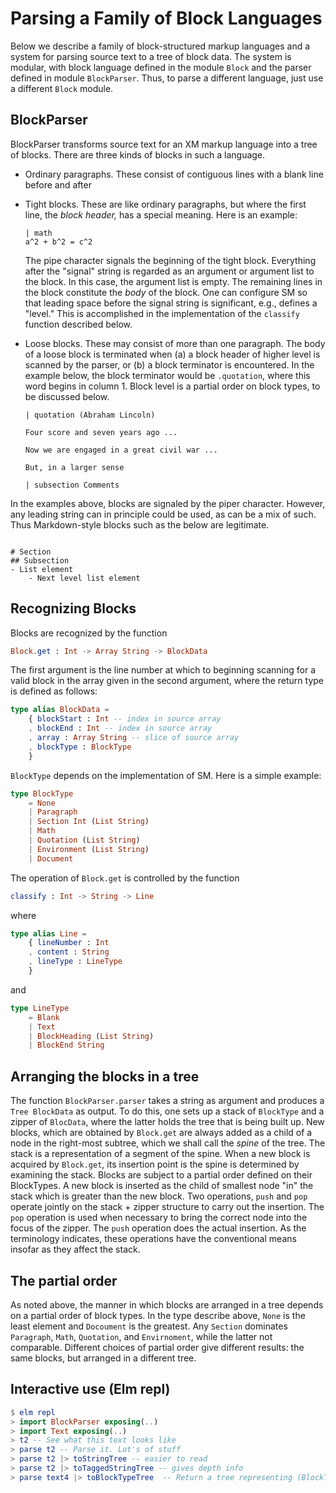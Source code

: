 # Parsing a Family of Block Languages

Below we describe a family of block-structured
markup languages and a system for parsing
source text to a tree of block data.  The system
is modular, with block language defined in the 
module `Block` and the parser defined in module
`BlockParser`.  Thus, to parse a different 
language, just use a different `Block` module.


## BlockParser

BlockParser transforms source text for an XM markup
language into a tree of blocks.  There are three
kinds of blocks in such a language.

- Ordinary paragraphs.  These consist of contiguous
  lines with a blank line before and after 

- Tight blocks.  These are like ordinary paragraphs, 
  but where the first line, the *block header,* has
  a special meaning. Here is an example:
  
  ```text
  | math
  a^2 + b^2 = c^2
  ```
  
  The pipe character signals the beginning of the tight
  block.  Everything after the "signal" string is regarded
  as an argument or argument list to the block.  In this
  case, the argument list is empty.  The remaining lines
  in the block constitute the *body* of the block.  One 
  can configure SM so that leading space before the 
  signal string is significant, e.g., defines a "level."
  This is accomplished in the implementation of the 
  `classify` function described below.
  
- Loose blocks.  These may consist of more than one paragraph.
  The body of a loose block is terminated when (a) a block header 
  of higher level is scanned by the parser, or (b)
  a block terminator is encountered.  In the example
  below, the block terminator would be `.quotation`, 
  where this word begins in column 1.  Block level
  is a partial order on block types, to be discussed below.
  
  ```text
  | quotation (Abraham Lincoln)
  
  Four score and seven years ago ...
  
  Now we are engaged in a great civil war ...
  
  But, in a larger sense
  
  | subsection Comments
  ``` 

In the examples above, blocks are signaled by the
piper character.  However, any leading string
can in principle could be used, as can be 
a mix of such.  Thus Markdown-style blocks such 
as the below are legitimate.

```text

# Section 
## Subsection 
- List element 
    - Next level list element

```

## Recognizing Blocks

Blocks are recognized by the function

```elm
Block.get : Int -> Array String -> BlockData
```
The first argument is the line number at which
to beginning scanning for a valid block in the
array given in the second argument, where the
return type is defined as follows:

```elm
type alias BlockData =
    { blockStart : Int -- index in source array
    , blockEnd : Int -- index in source array
    , array : Array String -- slice of source array
    , blockType : BlockType
    }
```
`BlockType` depends on the implementation of SM.  Here
is a simple example:

```elm
type BlockType
    = None
    | Paragraph
    | Section Int (List String)
    | Math
    | Quotation (List String)
    | Environment (List String)
    | Document
```

The operation of `Block.get` is controlled by 
the function
  
```elm
classify : Int -> String -> Line
```  

where
  
```elm
type alias Line =
    { lineNumber : Int
    , content : String
    , lineType : LineType
    }
```
  

and 

```elm
type LineType
    = Blank
    | Text
    | BlockHeading (List String)
    | BlockEnd String
```

## Arranging the blocks in a tree

The function `BlockParser.parser` takes a string
as argument and produces a `Tree BlockData` as output.
To do this, one sets up a stack of `BlockType` and 
a zipper of `BlocData`, where the latter holds the 
tree that is being built up.  New blocks, which are 
obtained by `Block.get` are always added as a child
of a node in the right-most subtree, which we shall
call the *spine* of the tree.  The stack is 
a representation of a segment of the spine.  When
a new block is acquired by `Block.get`, its insertion
point is the spine is determined by examining the
stack. Blocks are subject to a partial order defined
on their BlockTypes. A new block is inserted as the
child of smallest node "in" the stack which is 
greater than the new block.  Two operations, 
`push` and `pop` operate jointly on the stack + 
zipper structure to carry out the insertion.  The `pop`
operation is used when necessary to bring the 
correct node into the focus of the zipper.  The 
`push` operation does the actual insertion.  As the
terminology indicates, these operations have the 
conventional means insofar as they affect the stack.

## The partial order

As noted above, the manner in which blocks are arranged
in a tree depends on a partial order of block types.
In the type describe above, `None` is the least element
and `Docoument` is the greatest. Any `Section` dominates
`Paragraph`, `Math`, `Quotation`, and `Envirnoment`, while
the latter not comparable.  Different choices of partial
order give different results: the same blocks, but 
arranged in a different tree.

## Interactive use (Elm repl)

```elm
$ elm repl
> import BlockParser exposing(..)
> import Text exposing(..)
> t2 -- See what this text looks like
> parse t2 -- Parse it. Lot's of stuff
> parse t2 |> toStringTree -- easier to read
> parse t2 |> toTaggedStringTree -- gives depth info
> parse text4 |> toBlockTypeTree  -- Return a tree representing (BlockType, depth of node)
```

